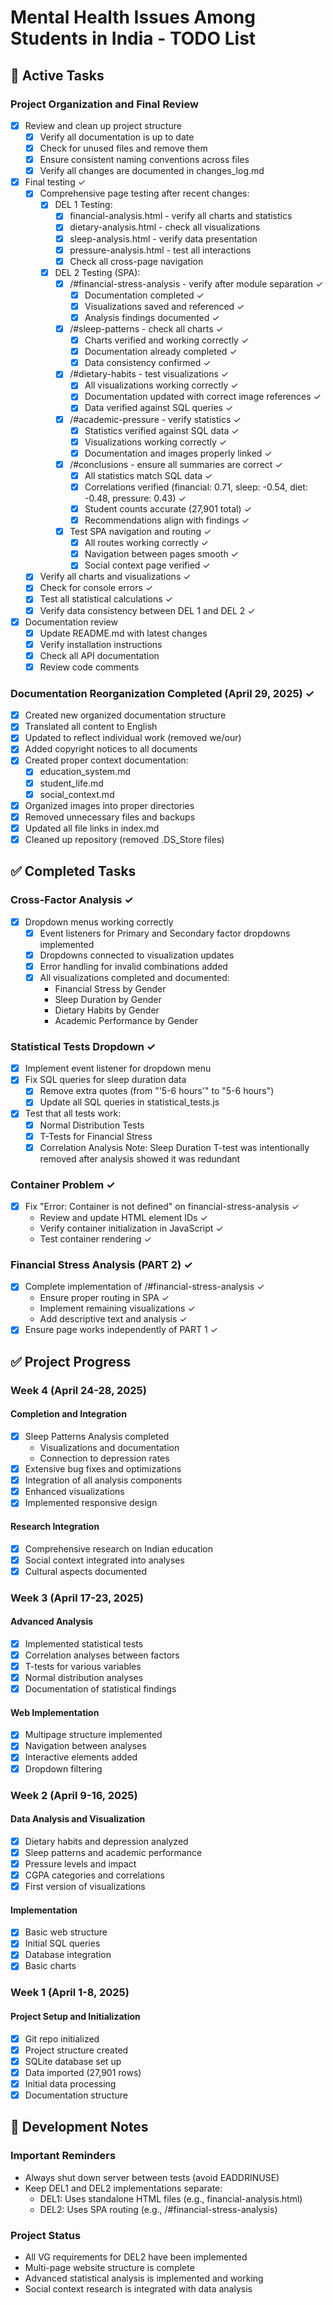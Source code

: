 # Mental Health Issues Among Students in India - TODO List

## 🚀 Active Tasks

### Project Organization and Final Review
- [x] Review and clean up project structure
  - [x] Verify all documentation is up to date
  - [x] Check for unused files and remove them
  - [x] Ensure consistent naming conventions across files
  - [x] Verify all changes are documented in changes_log.md
- [x] Final testing ✓
  - [x] Comprehensive page testing after recent changes:
    - [x] DEL 1 Testing:
      - [x] financial-analysis.html - verify all charts and statistics
      - [x] dietary-analysis.html - check all visualizations
      - [x] sleep-analysis.html - verify data presentation
      - [x] pressure-analysis.html - test all interactions
      - [x] Check all cross-page navigation
    - [x] DEL 2 Testing (SPA):
      - [x] /#financial-stress-analysis - verify after module separation ✓
        - [x] Documentation completed ✓
        - [x] Visualizations saved and referenced ✓
        - [x] Analysis findings documented ✓
      - [x] /#sleep-patterns - check all charts ✓
        - [x] Charts verified and working correctly ✓
        - [x] Documentation already completed ✓
        - [x] Data consistency confirmed ✓
      - [x] /#dietary-habits - test visualizations ✓
        - [x] All visualizations working correctly ✓
        - [x] Documentation updated with correct image references ✓
        - [x] Data verified against SQL queries ✓
      - [x] /#academic-pressure - verify statistics ✓
        - [x] Statistics verified against SQL data ✓
        - [x] Visualizations working correctly ✓
        - [x] Documentation and images properly linked ✓
      - [x] /#conclusions - ensure all summaries are correct ✓
        - [x] All statistics match SQL data ✓
        - [x] Correlations verified (financial: 0.71, sleep: -0.54, diet: -0.48, pressure: 0.43) ✓
        - [x] Student counts accurate (27,901 total) ✓
        - [x] Recommendations align with findings ✓
      - [x] Test SPA navigation and routing ✓
        - [x] All routes working correctly ✓
        - [x] Navigation between pages smooth ✓
        - [x] Social context page verified ✓
  - [x] Verify all charts and visualizations ✓
  - [x] Check for console errors ✓
  - [x] Test all statistical calculations ✓
  - [x] Verify data consistency between DEL 1 and DEL 2 ✓
- [x] Documentation review
  - [x] Update README.md with latest changes
  - [x] Verify installation instructions
  - [x] Check all API documentation
  - [x] Review code comments

### Documentation Reorganization Completed (April 29, 2025) ✓
- [x] Created new organized documentation structure
- [x] Translated all content to English
- [x] Updated to reflect individual work (removed we/our)
- [x] Added copyright notices to all documents
- [x] Created proper context documentation:
  - [x] education_system.md
  - [x] student_life.md
  - [x] social_context.md
- [x] Organized images into proper directories
- [x] Removed unnecessary files and backups
- [x] Updated all file links in index.md
- [x] Cleaned up repository (removed .DS_Store files)

## ✅ Completed Tasks

### Cross-Factor Analysis ✓
- [x] Dropdown menus working correctly
  - [x] Event listeners for Primary and Secondary factor dropdowns implemented
  - [x] Dropdowns connected to visualization updates
  - [x] Error handling for invalid combinations added
  - [x] All visualizations completed and documented:
    - Financial Stress by Gender
    - Sleep Duration by Gender
    - Dietary Habits by Gender
    - Academic Performance by Gender

### Statistical Tests Dropdown ✓
- [x] Implement event listener for dropdown menu
- [x] Fix SQL queries for sleep duration data
  - [x] Remove extra quotes (from "'5-6 hours'" to "5-6 hours")
  - [x] Update all SQL queries in statistical_tests.js
- [x] Test that all tests work:
  - [x] Normal Distribution Tests
  - [x] T-Tests for Financial Stress
  - [x] Correlation Analysis
  Note: Sleep Duration T-test was intentionally removed after analysis showed it was redundant

### Container Problem ✓
- [x] Fix "Error: Container is not defined" on financial-stress-analysis ✓
  - Review and update HTML element IDs ✓
  - Verify container initialization in JavaScript ✓
  - Test container rendering ✓

### Financial Stress Analysis (PART 2) ✓
- [x] Complete implementation of /#financial-stress-analysis ✓
  - Ensure proper routing in SPA ✓
  - Implement remaining visualizations ✓
  - Add descriptive text and analysis ✓
- [x] Ensure page works independently of PART 1 ✓

## ✅ Project Progress

### Week 4 (April 24-28, 2025)
#### Completion and Integration
- [x] Sleep Patterns Analysis completed
  - Visualizations and documentation
  - Connection to depression rates
- [x] Extensive bug fixes and optimizations
- [x] Integration of all analysis components
- [x] Enhanced visualizations
- [x] Implemented responsive design

#### Research Integration
- [x] Comprehensive research on Indian education
- [x] Social context integrated into analyses
- [x] Cultural aspects documented

### Week 3 (April 17-23, 2025)
#### Advanced Analysis
- [x] Implemented statistical tests
- [x] Correlation analyses between factors
- [x] T-tests for various variables
- [x] Normal distribution analyses
- [x] Documentation of statistical findings

#### Web Implementation
- [x] Multipage structure implemented
- [x] Navigation between analyses
- [x] Interactive elements added
- [x] Dropdown filtering

### Week 2 (April 9-16, 2025)
#### Data Analysis and Visualization
- [x] Dietary habits and depression analyzed
- [x] Sleep patterns and academic performance
- [x] Pressure levels and impact
- [x] CGPA categories and correlations
- [x] First version of visualizations

#### Implementation
- [x] Basic web structure
- [x] Initial SQL queries
- [x] Database integration
- [x] Basic charts

### Week 1 (April 1-8, 2025)
#### Project Setup and Initialization
- [x] Git repo initialized
- [x] Project structure created
- [x] SQLite database set up
- [x] Data imported (27,901 rows)
- [x] Initial data processing
- [x] Documentation structure

## 📝 Development Notes

### Important Reminders
- Always shut down server between tests (avoid EADDRINUSE)
- Keep DEL1 and DEL2 implementations separate:
  - DEL1: Uses standalone HTML files (e.g., financial-analysis.html)
  - DEL2: Uses SPA routing (e.g., /#financial-stress-analysis)

### Project Status
- All VG requirements for DEL2 have been implemented
- Multi-page website structure is complete
- Advanced statistical analysis is implemented and working
- Social context research is integrated with data analysis